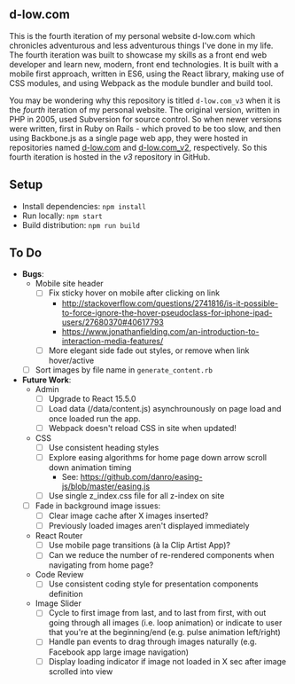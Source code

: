 d-low.com 
---
 
This is the fourth iteration of my personal website d-low.com which chronicles
adventurous and less adventurous things I've done in my life. The fourth 
iteration was built to showcase my skills as a front end web developer and learn
new, modern, front end technologies. It is built with a mobile first approach, 
written in ES6, using the React library, making use of CSS modules, and using 
Webpack as the module bundler and build tool.

You may be wondering why this repository is titled `d-low.com_v3` when it is
the _fourth_ iteration of my personal website. The original version, written in
PHP in 2005, used Subversion for source control. So when newer versions were 
written, first in Ruby on Rails - which proved to be too slow, and then using
Backbone.js as a single page web app, they were hosted in repositories named
[d-low.com](https://github.com/d-low/d-low.com) and 
[d-low.com_v2](https://github.com/d-low/d-low.com_v2), respectively. So this
fourth iteration is hosted in the _v3_ repository in GitHub.
 
 
Setup
---

- Install dependencies: `npm install`
- Run locally: `npm start`
- Build distribution: `npm run build`

To Do
---

- **Bugs**:
  - Mobile site header 
    - [ ] Fix sticky hover on mobile after clicking on link
      - http://stackoverflow.com/questions/2741816/is-it-possible-to-force-ignore-the-hover-pseudoclass-for-iphone-ipad-users/27680370#40617793
      - https://www.jonathanfielding.com/an-introduction-to-interaction-media-features/
    - [ ] More elegant side fade out styles, or remove when link hover/active
  - [ ] Sort images by file name in `generate_content.rb`
  
- **Future Work**:  
  - Admin
    - [ ] Upgrade to React 15.5.0
    - [ ] Load data (/data/content.js) asynchrounously on page load and once loaded run the app.
    - [ ] Webpack doesn't reload CSS in site when updated!
  - CSS
    - [ ] Use consistent heading styles 
    - [ ] Explore easing algorithms for home page down arrow scroll down animation timing
      - See: https://github.com/danro/easing-js/blob/master/easing.js
    - [ ] Use single z_index.css file for all z-index on site
  - [ ] Fade in background image issues:
    - [ ] Clear image cache after X images inserted?
    - [ ] Previously loaded images aren't displayed immediately
  - React Router
    - [ ] Use mobile page transitions (à la Clip Artist App)?
    - [ ] Can we reduce the number of re-rendered components when navigating from home page?
  - Code Review
    - [ ] Use consistent coding style for presentation components definition 
  - Image Slider
    - [ ] Cycle to first image from last, and to last from first, with out going through all images (i.e. loop animation) or indicate to user that you're at the beginning/end (e.g. pulse animation left/right)
    - [ ] Handle pan events to drag through images naturally (e.g. Facebook app large image navigation) 
    - [ ] Display loading indicator if image not loaded in X sec after image scrolled into view
